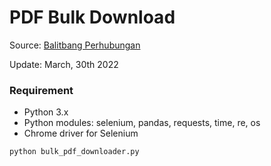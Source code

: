 # PDF Bulk Download

Source: [Balitbang Perhubungan](https://balitbanghub.dephub.go.id/kategori/materi-kegiatan)

Update: March, 30th 2022

### Requirement

- Python 3.x
- Python modules: selenium, pandas, requests, time, re, os
- Chrome driver for Selenium

```python
python bulk_pdf_downloader.py
```

